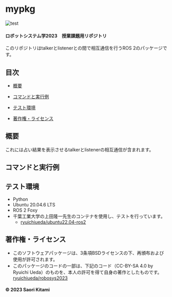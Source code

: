 # mypkg

![test](https://github.com/minamimi13/mypkg/actions/workflows/test.yml/badge.svg)

#### ロボットシステム学2023　授業課題用リポジトリ
このリポジトリはtalkerとlistenerとの間で相互通信を行うROS 2のパッケージです。

## 目次
* [概要](#概要)
* [コマンドと実行例](#コマンドと実行例)

* [テスト環境](#テスト環境)
* [著作権・ライセンス](#著作権ライセンス)
## 概要
これには占い結果を表示させるtalkerとlistenerの相互通信が含まれます。


## コマンドと実行例



## テスト環境
* Python
* Ubuntu 20.04.6 LTS
* ROS 2 Foxy
* 千葉工業大学の上田隆一先生のコンテナを使用し、テストを行っています。
  * [ryuichiueda/ubuntu22.04-ros2](https://hub.docker.com/r/ryuichiueda/ubuntu22.04-ros2)

## 著作権・ライセンス
* このソフトウェアパッケージは、3条項BSDライセンスの下、再頒布および使用が許可されます。
* このパッケージのコードの一部は、下記のコード（CC-BY-SA 4.0 by Ryuichi Ueda）のものを、本人の許可を得て自身の著作としたものです。[ryuichiueda/robosys2023](https://github.com/ryuichiueda/robosys2023)
#### © 2023 Saori Kitami

